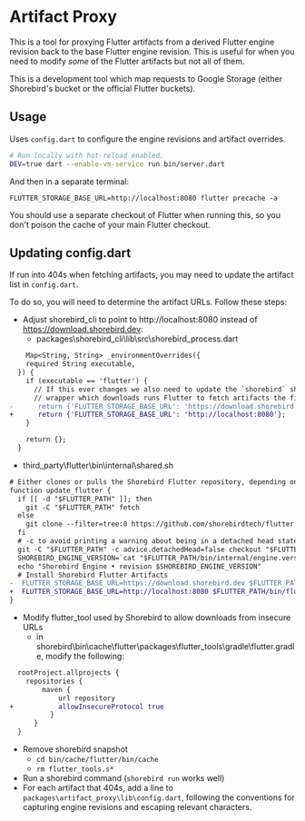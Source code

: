# Artifact Proxy

This is a tool for proxying Flutter artifacts from a derived Flutter engine
revision back to the base Flutter engine revision. This is useful for
when you need to modify _some_ of the Flutter artifacts but not all of them.

This is a development tool which map requests to Google
Storage (either Shorebird's bucket or the official Flutter buckets).

## Usage

Uses `config.dart` to configure the engine revisions and artifact overrides.

```bash
# Run locally with hot-reload enabled.
DEV=true dart --enable-vm-service run bin/server.dart
```

And then in a separate terminal:

```
FLUTTER_STORAGE_BASE_URL=http://localhost:8080 flutter precache -a
```

You should use a separate checkout of Flutter when running this, so you don't
poison the cache of your main Flutter checkout.

## Updating config.dart

If run into 404s when fetching artifacts, you may need to update the artifact list in `config.dart`.

To do so, you will need to determine the artifact URLs. Follow these steps:

- Adjust shorebird_cli to point to http://localhost:8080 instead of https://download.shorebird.dev:
  - packages\shorebird_cli\lib\src\shorebird_process.dart
```diff
    Map<String, String> _environmentOverrides({
    required String executable,
  }) {
    if (executable == 'flutter') {
      // If this ever changes we also need to update the `shorebird` shell
      // wrapper which downloads runs Flutter to fetch artifacts the first time.
-      return {'FLUTTER_STORAGE_BASE_URL': 'https://download.shorebird.dev'};
+      return {'FLUTTER_STORAGE_BASE_URL': 'http://localhost:8080'};
    }

    return {};
  }
```

  - third_party\flutter\bin\internal\shared.sh

```diff
# Either clones or pulls the Shorebird Flutter repository, depending on whether FLUTTER_PATH exists.
function update_flutter {
  if [[ -d "$FLUTTER_PATH" ]]; then
    git -C "$FLUTTER_PATH" fetch
  else
    git clone --filter=tree:0 https://github.com/shorebirdtech/flutter.git --no-checkout "$FLUTTER_PATH"
  fi
  # -c to avoid printing a warning about being in a detached head state.
  git -C "$FLUTTER_PATH" -c advice.detachedHead=false checkout "$FLUTTER_VERSION"
  SHOREBIRD_ENGINE_VERSION=`cat "$FLUTTER_PATH/bin/internal/engine.version"`
  echo "Shorebird Engine • revision $SHOREBIRD_ENGINE_VERSION"
  # Install Shorebird Flutter Artifacts
-  FLUTTER_STORAGE_BASE_URL=https://download.shorebird.dev $FLUTTER_PATH/bin/flutter --version  
+  FLUTTER_STORAGE_BASE_URL=http://localhost:8080 $FLUTTER_PATH/bin/flutter --version  
}
```

- Modify flutter_tool used by Shorebird to allow downloads from insecure URLs
  - in shorebird\bin\cache\flutter\packages\flutter_tools\gradle\flutter.gradle, modify the following:
```diff
  rootProject.allprojects {
    repositories {
        maven {
            url repository
+           allowInsecureProtocol true
          }
      }
  }
```

- Remove shorebird snapshot
  - `cd bin/cache/flutter/bin/cache`
  - `rm flutter_tools.s*`
- Run a shorebird command (`shorebird run` works well)
- For each artifact that 404s, add a line to `packages\artifact_proxy\lib\config.dart`, following the conventions for capturing engine revisions and escaping relevant characters.
